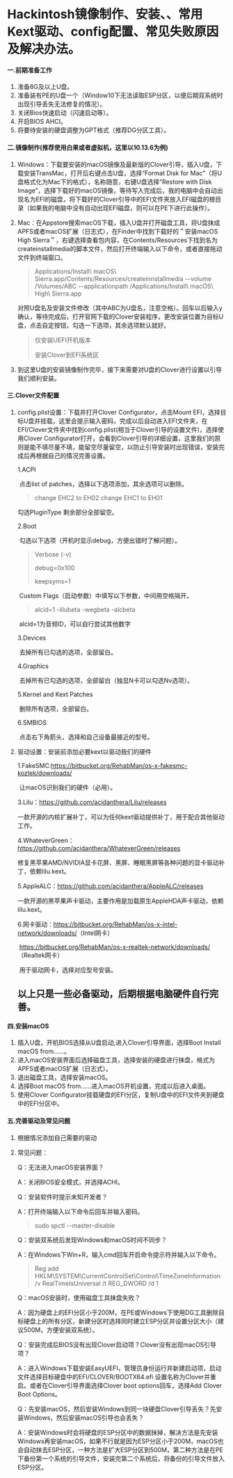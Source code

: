 # Hackintosh镜像制作、安装、、常用Kext驱动、config配置、常见失败原因及解决办法。

#### 一.前期准备工作

1. 准备8G及以上U盘。
2. 准备装有PE的U盘一个（Window10下无法读取ESP分区，以便后期双系统时出现引导丢失无法修复的情况）。
3. 关闭Bios快速启动（闪速启动等）。
4. 开启BIOS AHCI。
5. 将要待安装的硬盘调整为GPT格式（推荐DG分区工具）。

#### 二.镜像制作(推荐使用白果或者虚拟机，这里以10.13.6为例)

1. Windows：下载要安装的macOS镜像及最新版的Clover引导，插入U盘，下载安装TransMac，打开后右键点击U盘，选择“Format Disk for Mac”（将U盘格式化为Mac下的格式），名称随意，右键U盘选择“Restore with Disk Image”，选择下载好的macOS镜像，等待写入完成后，我的电脑中会自动出现名为EFI的磁盘，将下载好的Clover引导中的EFI文件夹放入EFI磁盘的根目录（如果我的电脑中没有自动出现EFI磁盘，则可以在PE下进行此操作）。

2. Mac：在Appstore搜索macOS下载，插入U盘并打开磁盘工具，将U盘抹成APFS或者macOS扩展（日志式），在Finder中找到下载好的＂安装macOS High Sierra＂，右键选择查看包内容，在Contents/Resources下找到名为createinstallmedia的脚本文件，然后打开终端输入以下命令，或者直接拖动文件到终端窗口。

   > Applications/Install\ macOS\ Sierra.app/Contents/Resources/createinnstallmedia --volume /Volumes/ABC --applicationpath /Applications/Install\ macOS\ High\ Sierra.app

   对照U盘名及安装文件修改（其中ABC为U盘名，注意空格）。回车以后输入y确认，等待完成后，打开官网下载的Clover安装程序，更改安装位置为目标U盘，点击自定按钮，勾选一下选项，其余选项默认就好。

   > 仅安装UEFI开机版本
   >
   > 安装Clover到EFI系统区

3. 到这里U盘的安装镜像制作完毕，接下来需要对U盘的Clover进行设置以引导我们顺利安装。

#### 三.Clover文件配置

1. config.plist设置：下载并打开Clover Configurator，点击Mount EFI，选择目标U盘并挂载，这里会提示输入密码，完成以后自动进入EFI文件夹，在EFI/Clover文件夹中找到config.plist(相当于Clover引导的设置文件)，选择使用Clover Configurator打开，会看到Clover引导的详细设置，这里我们的原则是能不填尽量不填，能留空尽量留空，以防止引导安装时出现错误，安装完成后再根据自己的情况完善设置。

   1.ACPI

   ​	点击list of patches，选择以下选项添加，其余选项可以删除。

   > change EHC2 to EH02
   > change EHC1 to EH01

   勾选PluginType 剩余部分全部留空。

   2.Boot

   ​	勾选以下选项（开机时显示debug，方便出错时了解问题）。

   > Verbose (-v)
   >
   > debug=0x100
   >
   > keepsyms=1

   ​	Custom Flags（启动参数）中填写以下参数，中间用空格隔开。

   > alcid=1 -lilubeta -wegbeta -alcbeta 

   ​	alcid=1为音频ID，可以自行尝试其他数字

   3.Devices

   ​	去掉所有已勾选的选项，全部留白。

   4.Graphics

   ​	去掉所有已勾选的选项，全部留白（独显N卡可以勾选Nv选项）。

   5.Kernel and Kext Patches

   ​	删除所有选项，全部留白。

   6.SMBIOS

   ​	点击右下角箭头，选择和自己设备最接近的型号。

2. 驱动设置：安装前添加必要kext以驱动我们的硬件

   1.FakeSMC:<https://bitbucket.org/RehabMan/os-x-fakesmc-kozlek/downloads/>

   ​	让macOS识别我们的硬件（必用）。

   3.Lilu：<https://github.com/acidanthera/Lilu/releases>

   ​	一款开源的内核扩展补丁，可以为任何kext驱动提供补丁，用于配合其他驱动工作。

   4.WhateverGreen：<https://github.com/acidanthera/WhateverGreen/releases>

   ​	修复黑苹果AMD/NVIDIA显卡花屏、黑屏、睡眠黑屏等各种问题的显卡驱动补丁，依赖lilu.kext。

   5.AppleALC：<https://github.com/acidanthera/AppleALC/releases>

   ​	一款开源的黑苹果声卡驱动，主要作用是加载原生AppleHDA声卡驱动，依赖lilu.kext。

   6.网卡驱动：<https://bitbucket.org/RehabMan/os-x-intel-network/downloads/>（Intel网卡）

   ​		     <https://bitbucket.org/RehabMan/os-x-realtek-network/downloads/>（Realtek网卡）

   ​	用于驱动网卡，选择对应型号安装。

   ## 以上只是一些必备驱动，后期根据电脑硬件自行完善。

#### 四.安装macOS

1. 插入U盘，开机BIOS选择从U盘启动,进入Clover引导界面，选择Boot Install macOS from……。
2. 进入macOS安装界面后选择磁盘工具，选择安装的硬盘进行抹盘，格式为APFS或者macOS扩展（日志式）。
3. 退出磁盘工具，选择安装macOS。
4. 选择Boot macOS from……进入macOS开机设置，完成以后进入桌面。
5. 使用Clover Configurator挂载硬盘的EFI分区，复制U盘中的EFI文件夹到硬盘中的EFI分区中。

#### 五.完善驱动及常见问题

1. 根据情况添加自己需要的驱动

2. 常见问题：

   Q：无法进入macOS安装界面？

   A：关闭BIOS安全模式，并选择ACHI。



   Q：安装软件时提示未知开发者？

   A：打开终端输入以下命令后回车并输入密码。

   > sudo spctl --master-disable



   Q：安装双系统后发现Windows和macOS时间不同步？

   A：在Windows下Win+R，输入cmd回车开启命令提示符并输入以下命令。

   > Reg add HKLM\SYSTEM\CurrentControlSet\Control\TimeZoneInformation /v RealTimeIsUniversal /t REG_DWORD /d 1



   Q：macOS安装时，使用磁盘工具抹盘失败？

   A：因为硬盘上的EFI分区小于200M，在PE或Windows下使用DG工具删除目标硬盘上的所有分区，新建分区时选择同时建立ESP分区并设置分区大小（建议500M，方便安装双系统）。



   Q：安装完成后BIOS没有出现Clover启动项？Clover没有出现macOS引导项？

   A：进入Windows下载安装EasyUEFI，管理员身份运行并新建启动项，启动文件选择目标硬盘中的EFI/CLOVER/BOOTX64.efi 设置名称为Clover并重启。或者在Clover引导界面选择Clover boot options回车，选择Add Clover Boot Options。



   Q：先安装macOS，然后安装Windows到同一块硬盘Clover引导丢失？先安装Windows，然后安装macOS引导也会丢失？

   A：安装Windows时会将硬盘的ESP分区中的数据抹掉，解决方法是先安装Windows再安装macOS，如果不行就是因为ESP分区小于200M，macOS也会自动抹去ESP分区，一种方法是扩大ESP分区到500M，第二种方法是在PE下备份第一个系统的引导文件，安装完第二个系统后，将备份的引导文件放入ESP分区。
